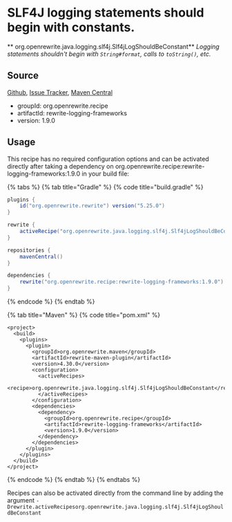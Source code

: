 # SLF4J logging statements should begin with constants.

** org.openrewrite.java.logging.slf4j.Slf4jLogShouldBeConstant**
_Logging statements shouldn't begin with `String#format`, calls to `toString()`, etc._

## Source

[Github](https://github.com/openrewrite/rewrite-logging-frameworks), [Issue Tracker](https://github.com/openrewrite/rewrite-logging-frameworks/issues), [Maven Central](https://search.maven.org/artifact/org.openrewrite.recipe/rewrite-logging-frameworks/1.9.0/jar)

* groupId: org.openrewrite.recipe
* artifactId: rewrite-logging-frameworks
* version: 1.9.0


## Usage

This recipe has no required configuration options and can be activated directly after taking a dependency on org.openrewrite.recipe:rewrite-logging-frameworks:1.9.0 in your build file:

{% tabs %}
{% tab title="Gradle" %}
{% code title="build.gradle" %}
```groovy
plugins {
    id("org.openrewrite.rewrite") version("5.25.0")
}

rewrite {
    activeRecipe("org.openrewrite.java.logging.slf4j.Slf4jLogShouldBeConstant")
}

repositories {
    mavenCentral()
}

dependencies {
    rewrite("org.openrewrite.recipe:rewrite-logging-frameworks:1.9.0")
}
```
{% endcode %}
{% endtab %}

{% tab title="Maven" %}
{% code title="pom.xml" %}
```markup
<project>
  <build>
    <plugins>
      <plugin>
        <groupId>org.openrewrite.maven</groupId>
        <artifactId>rewrite-maven-plugin</artifactId>
        <version>4.30.0</version>
        <configuration>
          <activeRecipes>
            <recipe>org.openrewrite.java.logging.slf4j.Slf4jLogShouldBeConstant</recipe>
          </activeRecipes>
        </configuration>
        <dependencies>
          <dependency>
            <groupId>org.openrewrite.recipe</groupId>
            <artifactId>rewrite-logging-frameworks</artifactId>
            <version>1.9.0</version>
          </dependency>
        </dependencies>
      </plugin>
    </plugins>
  </build>
</project>
```
{% endcode %}
{% endtab %}
{% endtabs %}

Recipes can also be activated directly from the command line by adding the argument `-Drewrite.activeRecipesorg.openrewrite.java.logging.slf4j.Slf4jLogShouldBeConstant`

